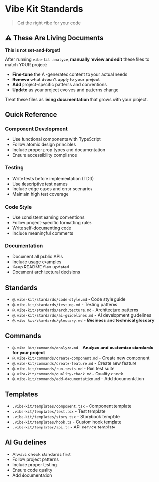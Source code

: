 # Vibe Kit Standards

> Get the right vibe for your code

## ⚠️ These Are Living Documents

**This is not set-and-forget!** 

After running `vibe-kit analyze`, **manually review and edit** these files to match YOUR project:

- **Fine-tune** the AI-generated content to your actual needs
- **Remove** what doesn't apply to your project  
- **Add** project-specific patterns and conventions
- **Update** as your project evolves and patterns change

Treat these files as **living documentation** that grows with your project.

## Quick Reference

### Component Development

- Use functional components with TypeScript
- Follow atomic design principles
- Include proper prop types and documentation
- Ensure accessibility compliance

### Testing

- Write tests before implementation (TDD)
- Use descriptive test names
- Include edge cases and error scenarios
- Maintain high test coverage

### Code Style

- Use consistent naming conventions
- Follow project-specific formatting rules
- Write self-documenting code
- Include meaningful comments

### Documentation

- Document all public APIs
- Include usage examples
- Keep README files updated
- Document architectural decisions

## Standards

- `@.vibe-kit/standards/code-style.md` - Code style guide
- `@.vibe-kit/standards/testing.md` - Testing patterns
- `@.vibe-kit/standards/architecture.md` - Architecture patterns
- `@.vibe-kit/standards/ai-guidelines.md` - AI development guidelines
- `@.vibe-kit/standards/glossary.md` - **Business and technical glossary**

## Commands

- `@.vibe-kit/commands/analyze.md` - **Analyze and customize standards for your project**
- `@.vibe-kit/commands/create-component.md` - Create new component
- `@.vibe-kit/commands/create-feature.md` - Create new feature
- `@.vibe-kit/commands/run-tests.md` - Run test suite
- `@.vibe-kit/commands/quality-check.md` - Quality check
- `@.vibe-kit/commands/add-documentation.md` - Add documentation

## Templates

- `.vibe-kit/templates/component.tsx` - Component template
- `.vibe-kit/templates/test.tsx` - Test template
- `.vibe-kit/templates/story.tsx` - Storybook template
- `.vibe-kit/templates/hook.ts` - Custom hook template
- `.vibe-kit/templates/api.ts` - API service template

## AI Guidelines

- Always check standards first
- Follow project patterns
- Include proper testing
- Ensure code quality
- Add documentation
